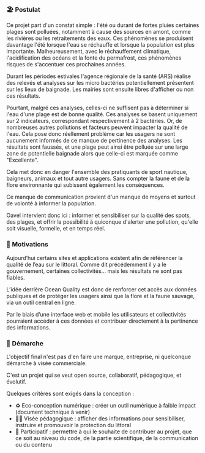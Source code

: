 ### 🏖️ Postulat

Ce projet part d'un constat simple : l'été ou durant de fortes pluies certaines plages sont polluées, notamment à cause des sources en amont, comme les rivières ou les retraitements des eaux. Ces phénomènes se produisent davantage l'été lorsque l'eau se réchauffe et lorsque la population est plus importante. Malheureusement, avec le réchauffement climatique, l'acidification des océans et la fonte du permafrost, ces phénomènes risques de s'accentuer ces prochaines années.

Durant les périodes estivales l'agence régionale de la santé (ARS) réalise des relevés et analyses sur les micro bactéries potentiellement présentent sur les lieux de baignade. Les mairies sont ensuite libres d'afficher ou non ces résultats. 

Pourtant, malgré ces analyses, celles-ci ne suffisent pas à déterminer si l'eau d'une plage est de bonne qualité. Ces analyses se basent uniquement sur 2 indicateurs, correspondant respectivement à 2 bactéries. Or, de nombreuses autres pollutions et facteurs peuvent impacter la qualité de l'eau. Cela pose donc réellement problème car les usagers ne sont aucunement informés de ce manque de pertinence des analyses. Les résultats sont faussés, et une plage peut ainsi être polluée sur une large zone de potentielle baignade alors que celle-ci est marquée comme "Excellente". 

Cela met donc en danger l'ensemble des pratiquants de sport nautique, baigneurs, animaux et tout autre usagers. Sans compter la faune et de la flore environnante qui subissent également les conséquences.

Ce manque de communication provient d'un manque de moyens et surtout de volonté à informer la population. 

Oavel intervient donc ici : informer et sensibiliser sur la qualité des spots, des plages, et offrir la possibilité à quiconque d'alerter une pollution, qu'elle soit visuelle, formelle, et en temps réel. 

 

### 📢 Motivations

Aujourd’hui certains sites et applications existent afin de référencer la qualité de l’eau sur le littoral. Comme dit précédemment il y a le gouvernement, certaines collectivités… mais les résultats ne sont pas fiables.

L’idée derrière Ocean Quality est donc de renforcer cet accès aux données publiques et de protéger les usagers ainsi que la flore et la faune sauvage, via un outil central en ligne. 

Par le biais d’une interface web et mobile les utilisateurs et collectivités pourraient accéder à ces données et contribuer directement à la pertinence des informations. 

### 🧭 Démarche

L'objectif final n'est pas d'en faire une marque, entreprise, ni quelconque démarche à visée commerciale.

C'est un projet qui se veut open source, collaboratif, pédagogique, et évolutif.

Quelques critères sont exigés dans la conception : 

- ♻️ Eco-conception numérique : créer un outil numérique à faible impact (document technique à venir)
- 🧑‍🏫 Visée pédagogique : afficher des informations pour sensibiliser, instruire et promouvoir la protection du littoral
- 🤝 Participatif : permettre à qui le souhaite de contribuer au projet, que ce soit au niveau du code, de la partie scientifique, de la communication ou du contenu
